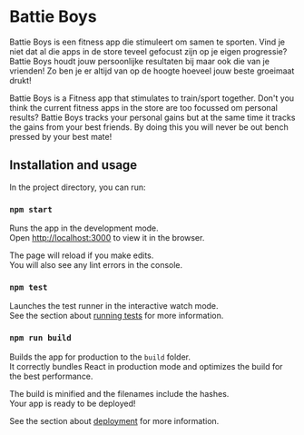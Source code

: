 # Battie Boys

Battie Boys is een fitness app die stimuleert om samen te sporten. Vind je niet dat al die apps in de store teveel gefocust zijn op je eigen progressie? 
Battie Boys houdt jouw persoonlijke resultaten bij maar ook die van je vrienden! Zo ben je er altijd van op de hoogte hoeveel jouw beste groeimaat drukt!

Battie Boys is a Fitness app that stimulates to train/sport together. Don't you think the current fitness apps in the store are too focussed om personal results?
Battie Boys tracks your personal gains but at the same time it tracks the gains from your best friends. 
By doing this you will never be out bench pressed by your best mate!

## Installation and usage

In the project directory, you can run:

### `npm start`

Runs the app in the development mode.\
Open [http://localhost:3000](http://localhost:3000) to view it in the browser.

The page will reload if you make edits.\
You will also see any lint errors in the console.

### `npm test`

Launches the test runner in the interactive watch mode.\
See the section about [running tests](https://facebook.github.io/create-react-app/docs/running-tests) for more information.

### `npm run build`

Builds the app for production to the `build` folder.\
It correctly bundles React in production mode and optimizes the build for the best performance.

The build is minified and the filenames include the hashes.\
Your app is ready to be deployed!

See the section about [deployment](https://facebook.github.io/create-react-app/docs/deployment) for more information.
